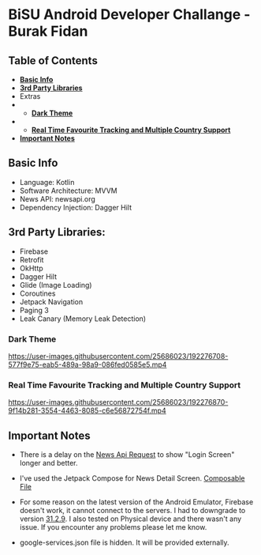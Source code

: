 # BiSU Android Developer Challange - Burak Fidan

## Table of Contents
* **[Basic Info](#basic-info)**
* **[3rd Party Libraries](#3rd-party-libraries)**
* Extras
* * **[Dark Theme](#dark-theme)**
* * **[Real Time Favourite Tracking and Multiple Country Support](#real-time-favourite-tracking-and-multiple-country-support)**
* **[Important Notes](#important-notes)**

## Basic Info

* Language: Kotlin
* Software Architecture: MVVM
* News API: newsapi.org
* Dependency Injection: Dagger Hilt

## 3rd Party Libraries:

* Firebase
* Retrofit
* OkHttp
* Dagger Hilt
* Glide (Image Loading)
* Coroutines
* Jetpack Navigation
* Paging 3
* Leak Canary (Memory Leak Detection)

### Dark Theme

https://user-images.githubusercontent.com/25686023/192276708-577f9e75-eab5-489a-98a9-086fed0585e5.mp4

### Real Time Favourite Tracking and Multiple Country Support

https://user-images.githubusercontent.com/25686023/192276870-9f14b281-3554-4463-8085-c6e56872754f.mp4

## Important Notes
* There is a delay on the [News Api Request](https://github.com/MrNtlu/BiSU-Task/blob/5e3b6ebc62485e9e14597c3102aee881240626f4/app/src/main/java/com/mrntlu/bisu/models/NewsPagingSource.kt#L29) to show "Login Screen" longer and better.

* I've used the Jetpack Compose for News Detail Screen. [Composable File](https://github.com/MrNtlu/BiSU-Task/blob/5e3b6ebc62485e9e14597c3102aee881240626f4/app/src/main/java/com/mrntlu/bisu/ui/composeable/NewsDetail.kt)

* For some reason on the latest version of the Android Emulator, Firebase doesn't work, it cannot connect to the servers. I had to downgrade to version [31.2.9](https://developer.android.com/studio/emulator_archive). I also tested on Physical device and there wasn't any issue. If you encounter any problems please let me know.

* google-services.json file is hidden. It will be provided externally.